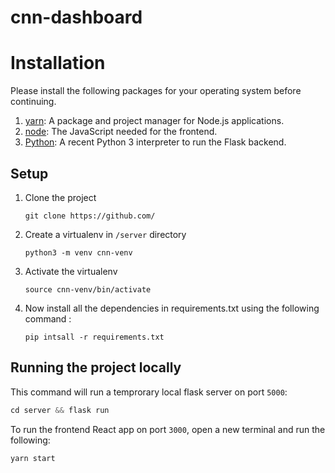 # cnn-dashboard

# Installation

Please install the following packages for your operating system before continuing.

1. [yarn](https://yarnpkg.com/): A package and project manager for Node.js applications.
2. [node](https://nodejs.org/en/): The JavaScript needed for the frontend.
3. [Python](): A recent Python 3 interpreter to run the Flask backend.

## Setup

1. Clone the project

    ```python3
    git clone https://github.com/
    ```

2. Create a virtualenv in `/server` directory

    ```python3
    python3 -m venv cnn-venv
    ```

3. Activate the virtualenv

    ```python3
    source cnn-venv/bin/activate
    ```

4. Now install all the dependencies in requirements.txt using the following command :

    ```python3
    pip intsall -r requirements.txt
    ```

## Running the project locally

This command will run a temprorary local flask server on port `5000`:

```python
cd server && flask run
```

To run the frontend React app on port `3000`, open a new terminal and run the following:

```python
yarn start
```
